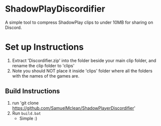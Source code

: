 # ShadowPlayDiscordifier

A simple tool to compress ShadowPlay clips to under 10MB for sharing on Discord.


# Set up Instructions
 1. Extract 'Discordifier.zip' into the folder beside your main clip folder, and rename the clip folder to 'clips'
 2. Note you should NOT place it inside 'clips' folder where all the folders with the names of the games are.


## Build Instructions
1. run 'git clone https://github.com/SamuelMclean/ShadowPlayerDiscordifier'
2. Run `build.bat`
   - Simple :)
